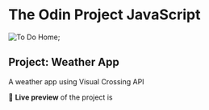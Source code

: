 # The Odin Project JavaScript

![To Do Home](./src/images/mountain-background.png);

## Project: Weather App

A weather app using Visual Crossing API

🔗 **Live preview** of the project is
